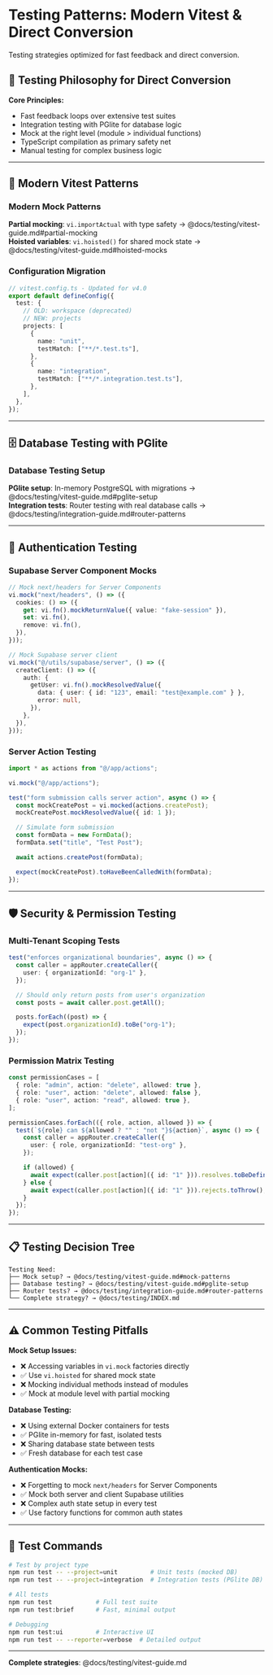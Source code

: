 # Testing Patterns: Modern Vitest & Direct Conversion

Testing strategies optimized for fast feedback and direct conversion.

## 🎯 Testing Philosophy for Direct Conversion

**Core Principles:**

- Fast feedback loops over extensive test suites
- Integration testing with PGlite for database logic
- Mock at the right level (module > individual functions)
- TypeScript compilation as primary safety net
- Manual testing for complex business logic

---

## 🧪 Modern Vitest Patterns

### Modern Mock Patterns

**Partial mocking**: `vi.importActual` with type safety → @docs/testing/vitest-guide.md#partial-mocking  
**Hoisted variables**: `vi.hoisted()` for shared mock state → @docs/testing/vitest-guide.md#hoisted-mocks

### Configuration Migration

```typescript
// vitest.config.ts - Updated for v4.0
export default defineConfig({
  test: {
    // OLD: workspace (deprecated)
    // NEW: projects
    projects: [
      {
        name: "unit",
        testMatch: ["**/*.test.ts"],
      },
      {
        name: "integration",
        testMatch: ["**/*.integration.test.ts"],
      },
    ],
  },
});
```

---

## 🗄️ Database Testing with PGlite

### Database Testing Setup

**PGlite setup**: In-memory PostgreSQL with migrations → @docs/testing/vitest-guide.md#pglite-setup  
**Integration tests**: Router testing with real database calls → @docs/testing/integration-guide.md#router-patterns

---

## 🔐 Authentication Testing

### Supabase Server Component Mocks

```typescript
// Mock next/headers for Server Components
vi.mock("next/headers", () => ({
  cookies: () => ({
    get: vi.fn().mockReturnValue({ value: "fake-session" }),
    set: vi.fn(),
    remove: vi.fn(),
  }),
}));

// Mock Supabase server client
vi.mock("@/utils/supabase/server", () => ({
  createClient: () => ({
    auth: {
      getUser: vi.fn().mockResolvedValue({
        data: { user: { id: "123", email: "test@example.com" } },
        error: null,
      }),
    },
  }),
}));
```

### Server Action Testing

```typescript
import * as actions from "@/app/actions";

vi.mock("@/app/actions");

test("form submission calls server action", async () => {
  const mockCreatePost = vi.mocked(actions.createPost);
  mockCreatePost.mockResolvedValue({ id: 1 });

  // Simulate form submission
  const formData = new FormData();
  formData.set("title", "Test Post");

  await actions.createPost(formData);

  expect(mockCreatePost).toHaveBeenCalledWith(formData);
});
```

---

## 🛡️ Security & Permission Testing

### Multi-Tenant Scoping Tests

```typescript
test("enforces organizational boundaries", async () => {
  const caller = appRouter.createCaller({
    user: { organizationId: "org-1" },
  });

  // Should only return posts from user's organization
  const posts = await caller.post.getAll();

  posts.forEach((post) => {
    expect(post.organizationId).toBe("org-1");
  });
});
```

### Permission Matrix Testing

```typescript
const permissionCases = [
  { role: "admin", action: "delete", allowed: true },
  { role: "user", action: "delete", allowed: false },
  { role: "user", action: "read", allowed: true },
];

permissionCases.forEach(({ role, action, allowed }) => {
  test(`${role} can ${allowed ? "" : "not "}${action}`, async () => {
    const caller = appRouter.createCaller({
      user: { role, organizationId: "test-org" },
    });

    if (allowed) {
      await expect(caller.post[action]({ id: "1" })).resolves.toBeDefined();
    } else {
      await expect(caller.post[action]({ id: "1" })).rejects.toThrow();
    }
  });
});
```

---

## 📋 Testing Decision Tree

```
Testing Need:
├── Mock setup? → @docs/testing/vitest-guide.md#mock-patterns
├── Database testing? → @docs/testing/vitest-guide.md#pglite-setup
├── Router tests? → @docs/testing/integration-guide.md#router-patterns
└── Complete strategy? → @docs/testing/INDEX.md
```

---

## ⚠️ Common Testing Pitfalls

**Mock Setup Issues:**

- ❌ Accessing variables in `vi.mock` factories directly
- ✅ Use `vi.hoisted` for shared mock state
- ❌ Mocking individual methods instead of modules
- ✅ Mock at module level with partial mocking

**Database Testing:**

- ❌ Using external Docker containers for tests
- ✅ PGlite in-memory for fast, isolated tests
- ❌ Sharing database state between tests
- ✅ Fresh database for each test case

**Authentication Mocks:**

- ❌ Forgetting to mock `next/headers` for Server Components
- ✅ Mock both server and client Supabase utilities
- ❌ Complex auth state setup in every test
- ✅ Use factory functions for common auth states

---

## 🚦 Test Commands

```bash
# Test by project type
npm run test -- --project=unit         # Unit tests (mocked DB)
npm run test -- --project=integration  # Integration tests (PGlite DB)

# All tests
npm run test            # Full test suite
npm run test:brief      # Fast, minimal output

# Debugging
npm run test:ui         # Interactive UI
npm run test -- --reporter=verbose  # Detailed output
```

---

**Complete strategies**: @docs/testing/vitest-guide.md
